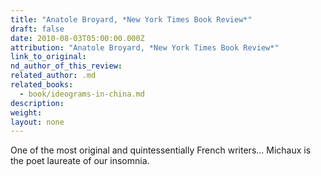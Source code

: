 ```yaml
---
title: "Anatole Broyard, *New York Times Book Review*"
draft: false
date: 2010-08-03T05:00:00.000Z
attribution: "Anatole Broyard, *New York Times Book Review*"
link_to_original:
nd_author_of_this_review:
related_author: .md
related_books:
  - book/ideograms-in-china.md
description:
weight:
layout: none
---
```

One of the most original and quintessentially French writers... Michaux is the poet laureate of our insomnia.

